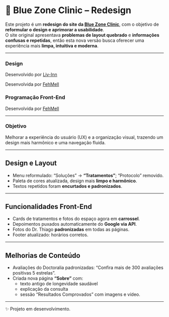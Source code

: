 # 🩵 Blue Zone Clinic – Redesign

Este projeto é um **redesign do site da [Blue Zone Clinic](https://bluezoneclinic.com.br/)**, com o objetivo de **reformular o design e aprimorar a usabilidade**.  
O site original apresentava **problemas de layout quebrado** e **informações confusas e repetidas**, então esta nova versão busca oferecer uma experiência mais **limpa, intuitiva e moderna**.

---

###  Design
Desenvolvido por [Liv-Inn](https://github.com/liv-inn)

Desenvolvida por [FehMell](https://github.com/FehMell)


###  Programação Front-End
Desenvolvida por [FehMell](https://github.com/FehMell)

---

###  Objetivo
Melhorar a experiência do usuário (UX) e a organização visual, trazendo um design mais harmônico e uma navegação fluida.

---

##  Design e Layout
- Menu reformulado: “Soluções” → **“Tratamentos”**; “Protocolo” removido.  
- Paleta de cores atualizada, design mais **limpo e harmônico**.  
- Textos repetidos foram **encurtados e padronizados**.  

---

##  Funcionalidades Front-End
- Cards de tratamentos e fotos do espaço agora em **carrossel**.  
- Depoimentos puxados automaticamente do **Google via API**.  
- Fotos do Dr. Thiago **padronizadas** em todas as páginas.  
- Footer atualizado: horários corretos.

---

##  Melhorias de Conteúdo
- Avaliações do Doctoralia padronizadas: “Confira mais de 300 avaliações positivas 5 estrelas”.  
- Criada nova página **“Sobre”** com:  
  - texto antigo de longevidade saudável  
  - explicação da consulta  
  - sessão “Resultados Comprovados” com imagens e vídeo.

---

✨ Projeto em desenvolvimento.
